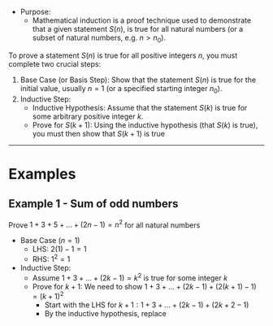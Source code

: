 - Purpose:
	- Mathematical induction is a proof technique used to demonstrate that a given statement $S(n)$, is true for all natural numbers (or a subset of natural numbers, e.g. $n>n_{0}$).

To prove a statement $S(n)$ is true for all positive integers $n$, you must complete two crucial steps:
1. Base Case (or Basis Step): Show that the statement $S(n)$ is true for the initial value, usually $n=1$ (or a specified starting integer $n_{0}$).
2. Inductive Step:
	- Inductive Hypothesis: Assume that the statement $S(k)$ is true for some arbitrary positive integer $k$.
	- Prove for $S(k+1)$: Using the inductive hypothesis (that $S(k)$ is true), you must then show that $S(k+1)$ is true

---
# Examples
## Example 1 - Sum of odd numbers
Prove $1+3+5+\dots+(2n-1) = n^{2}$ for all natural numbers
- Base Case ($n = 1$)
	- LHS: $2(1) - 1 = 1$ 
	- RHS: $1^{2} = 1$
- Inductive Step:
	- Assume $1+3+\dots+(2k-1) = k^{2}$ is true for some integer $k$
	- Prove for $k+1$: We need to show $1+3+\dots+(2k-1)+(2(k+1)-1)=(k+1)^{2}$
		- Start with the LHS for $k+1: 1+3+\dots+(2k-1)+(2k+2-1)$
		- By the inductive hypothesis, replace 

